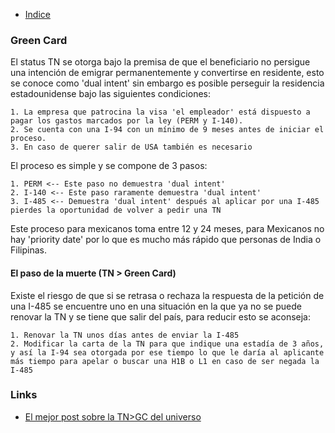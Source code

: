 * [Indice](README.md)

### Green Card

  El status TN se otorga bajo la premisa de que el beneficiario no persigue una intención de emigrar permanentemente y convertirse en residente, esto se conoce como 'dual intent' sin embargo es posible perseguir la residencia estadounidense bajo las siguientes condiciones:

    1. La empresa que patrocina la visa 'el empleador' está dispuesto a pagar los gastos marcados por la ley (PERM y I-140).
    2. Se cuenta con una I-94 con un mínimo de 9 meses antes de iniciar el proceso.
    3. En caso de querer salir de USA también es necesario

  El proceso es simple y se compone de 3 pasos:

    1. PERM <-- Este paso no demuestra 'dual intent'
    2. I-140 <-- Este paso raramente demuestra 'dual intent'
    3. I-485 <-- Demuestra 'dual intent' después al aplicar por una I-485
    pierdes la oportunidad de volver a pedir una TN

  Este proceso para mexicanos toma entre 12 y 24 meses, para Mexicanos no hay 'priority date' por lo que es mucho más rápido que personas de India o Filipinas.

#### El paso de la muerte (TN > Green Card)

Existe el riesgo de que si se retrasa o rechaza la respuesta de la petición de una I-485 se encuentre uno en una situación en la que ya no se puede renovar la TN y se tiene que salir del país, para reducir esto se aconseja:

    1. Renovar la TN unos días antes de enviar la I-485
    2. Modificar la carta de la TN para que indique una estadía de 3 años, y así la I-94 sea otorgada por ese tiempo lo que le daría al aplicante más tiempo para apelar o buscar una H1B o L1 en caso de ser negada la I-485

### Links

- [El mejor post sobre la TN>GC del universo](http://forums.immigration.com/showthread.php?152852-I-am-no-longer-Curious!!!-I-am-APPPPPRRRROOOOOVEEEDD!!!!!!!&p=984692#post984692)
